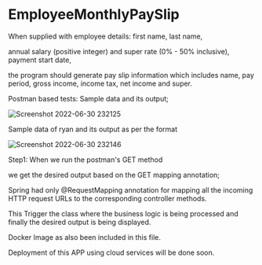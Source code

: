 # EmployeeMonthlyPaySlip

When supplied with employee details: first name, last name, 

annual salary (positive integer) and super rate (0% - 50% inclusive), payment start date,

the program should generate pay slip information which includes name, pay period, gross income, income tax,
net income and super. 


Postman based tests:
Sample data and its output;

![Screenshot 2022-06-30 232125](https://user-images.githubusercontent.com/53118174/176687984-c8346646-853e-4d71-a378-c5265797e733.png)

Sample data of ryan and its output as per the format

![Screenshot 2022-06-30 232146](https://user-images.githubusercontent.com/53118174/176688334-dfef9115-0de4-43b8-a831-a7a2030dbcbd.png)

Step1: When we run the postman's GET method 

we get the desired output based on the GET mapping annotation;

 Spring had only @RequestMapping annotation for mapping all the incoming HTTP 
 request URLs to the corresponding controller methods.
 
 This Trigger the class where the business logic is being processed and finally the desired output is being displayed.
 
 Docker Image as also been included in this file.
 
 Deployment of this APP using cloud services will be done soon.
 
